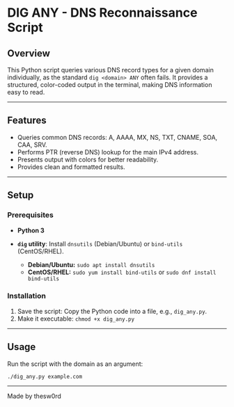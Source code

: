 # DIG ANY - DNS Reconnaissance Script
## Overview

This Python script queries various DNS record types for a given domain individually, as the standard `dig <domain> ANY` often fails. It provides a structured, color-coded output in the terminal, making DNS information easy to read.

---

## Features

* Queries common DNS records: A, AAAA, MX, NS, TXT, CNAME, SOA, CAA, SRV.
* Performs PTR (reverse DNS) lookup for the main IPv4 address.
* Presents output with colors for better readability.
* Provides clean and formatted results.

---

## Setup

### Prerequisites

* **Python 3**
* **`dig` utility**: Install `dnsutils` (Debian/Ubuntu) or `bind-utils` (CentOS/RHEL).

    * **Debian/Ubuntu:** `sudo apt install dnsutils`
    * **CentOS/RHEL:** `sudo yum install bind-utils` or `sudo dnf install bind-utils`

### Installation

1.  Save the script: Copy the Python code into a file, e.g., `dig_any.py`.
2.  Make it executable: `chmod +x dig_any.py`

---

## Usage

Run the script with the domain as an argument:

```bash
./dig_any.py example.com
```
---
Made by thesw0rd
